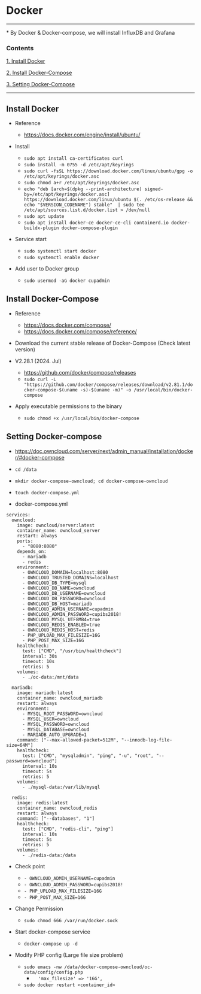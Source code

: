 # Docker
<hr/>
* By Docker & Docker-compose, we will install InfluxDB and Grafana

### Contents

[1. Install Docker](#install-docker)

[2. Install Docker-Compose](#install-docker-compose)

[3. Setting Docker-Compose](#setting-docker-compose)

<hr/>

## Install Docker

* Reference
	* <https://docs.docker.com/engine/install/ubuntu/>
	
* Install
	* `sudo apt install ca-certificates curl`
	* `sudo install -m 0755 -d /etc/apt/keyrings`
	* `sudo curl -fsSL https://download.docker.com/linux/ubuntu/gpg -o /etc/apt/keyrings/docker.asc`
	* `sudo chmod a+r /etc/apt/keyrings/docker.asc`
	* `echo "deb [arch=$(dpkg --print-architecture) signed-by=/etc/apt/keyrings/docker.asc] 
  https://download.docker.com/linux/ubuntu $(. /etc/os-release && echo "$VERSION_CODENAME") stable" 
  | sudo tee /etc/apt/sources.list.d/docker.list > /dev/null`
	* `sudo apt update`
	* `sudo apt install docker-ce docker-ce-cli containerd.io docker-buildx-plugin docker-compose-plugin`

* Service start
	* `sudo systemctl start docker`
	* `sudo systemctl enable docker`

* Add user to Docker group
	* `sudo usermod -aG docker cupadmin`

## Install Docker-Compose

* Reference 
	* <https://docs.docker.com/compose/>
	* <https://docs.docker.com/compose/reference/>

* Download the current stable release of Docker-Compose (Check latest version)
* V2.28.1 (2024. Jul)
	* <https://github.com/docker/compose/releases>
	* `sudo curl -L "https://github.com/docker/compose/releases/download/v2.81.1/docker-compose-$(uname -s)-$(uname -m)" -o /usr/local/bin/docker-compose`

* Apply executable permissions to the binary
	* `sudo chmod +x /usr/local/bin/docker-compose`

## Setting Docker-compose
* https://doc.owncloud.com/server/next/admin_manual/installation/docker/#docker-compose
* `cd /data`
* `mkdir docker-compose-owncloud; cd docker-compose-owncloud`
* `touch docker-compose.yml`

* docker-compose.yml

```
services:
  owncloud:
    image: owncloud/server:latest
    container_name: owncloud_server
    restart: always
    ports:
      - "8080:8080"
    depends_on:
      - mariadb
      - redis
    environment:
      - OWNCLOUD_DOMAIN=localhost:8080
      - OWNCLOUD_TRUSTED_DOMAINS=localhost
      - OWNCLOUD_DB_TYPE=mysql
      - OWNCLOUD_DB_NAME=owncloud
      - OWNCLOUD_DB_USERNAME=owncloud
      - OWNCLOUD_DB_PASSWORD=owncloud
      - OWNCLOUD_DB_HOST=mariadb
      - OWNCLOUD_ADMIN_USERNAME=cupadmin
      - OWNCLOUD_ADMIN_PASSWORD=cupibs2018!
      - OWNCLOUD_MYSQL_UTF8MB4=true
      - OWNCLOUD_REDIS_ENABLED=true
      - OWNCLOUD_REDIS_HOST=redis
      - PHP_UPLOAD_MAX_FILESIZE=16G
      - PHP_POST_MAX_SIZE=16G
    healthcheck:
      test: ["CMD", "/usr/bin/healthcheck"]
      interval: 30s
      timeout: 10s
      retries: 5
    volumes:
      - ./oc-data:/mnt/data

  mariadb:
    image: mariadb:latest
    container_name: owncloud_mariadb
    restart: always
    environment:
      - MYSQL_ROOT_PASSWORD=owncloud
      - MYSQL_USER=owncloud
      - MYSQL_PASSWORD=owncloud
      - MYSQL_DATABASE=owncloud
      - MARIADB_AUTO_UPGRADE=1
    command: ["--max-allowed-packet=512M", "--innodb-log-file-size=64M"]
    healthcheck:
      test: ["CMD", "mysqladmin", "ping", "-u", "root", "--password=owncloud"]
      interval: 10s
      timeout: 5s
      retries: 5
    volumes:
      - ./mysql-data:/var/lib/mysql

  redis:
    image: redis:latest
    container_name: owncloud_redis
    restart: always
    command: ["--databases", "1"]
    healthcheck:
      test: ["CMD", "redis-cli", "ping"]
      interval: 10s
      timeout: 5s
      retries: 5
    volumes:
      - ./redis-data:/data

```

* Check point
	* `- OWNCLOUD_ADMIN_USERNAME=cupadmin`
	* `- OWNCLOUD_ADMIN_PASSWORD=cupibs2018!`
	* `- PHP_UPLOAD_MAX_FILESIZE=16G`
	* `- PHP_POST_MAX_SIZE=16G`

* Change Permission

	* `sudo chmod 666 /var/run/docker.sock`
 
* Start docker-compose service

	* `docker-compose up -d`

* Modify PHP config (Large file size problem)
	* `sudo emacs -nw /data/docker-compose-owncloud/oc-data/config/config.php`
		* `  'max_filesize' => '16G',`
	* `sudo docker restart <container_id>`
